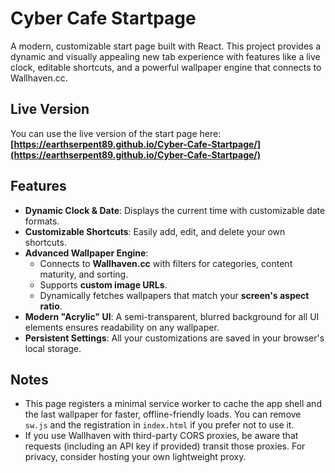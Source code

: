 # Cyber Cafe Startpage

A modern, customizable start page built with React. This project provides a dynamic and visually appealing new tab experience with features like a live clock, editable shortcuts, and a powerful wallpaper engine that connects to Wallhaven.cc.

## Live Version

You can use the live version of the start page here:
**[https://earthserpent89.github.io/Cyber-Cafe-Startpage/](https://earthserpent89.github.io/Cyber-Cafe-Startpage/)**

## Features
- **Dynamic Clock & Date**: Displays the current time with customizable date formats.
- **Customizable Shortcuts**: Easily add, edit, and delete your own shortcuts.
- **Advanced Wallpaper Engine**:
    - Connects to **Wallhaven.cc** with filters for categories, content maturity, and sorting.
    - Supports **custom image URLs**.
    - Dynamically fetches wallpapers that match your **screen's aspect ratio**.
- **Modern "Acrylic" UI**: A semi-transparent, blurred background for all UI elements ensures readability on any wallpaper.
- **Persistent Settings**: All your customizations are saved in your browser's local storage.

## Notes
- This page registers a minimal service worker to cache the app shell and the last wallpaper for faster, offline-friendly loads. You can remove `sw.js` and the registration in `index.html` if you prefer not to use it.
- If you use Wallhaven with third-party CORS proxies, be aware that requests (including an API key if provided) transit those proxies. For privacy, consider hosting your own lightweight proxy.